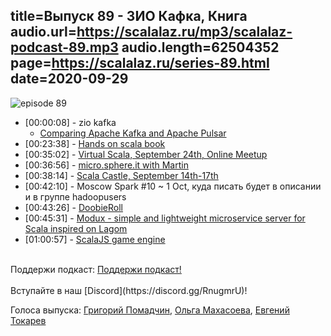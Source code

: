 title=Выпуск 89 - ЗИО Кафка, Книга
audio.url=https://scalalaz.ru/mp3/scalalaz-podcast-89.mp3
audio.length=62504352
page=https://scalalaz.ru/series-89.html
date=2020-09-29
----
![episode 89](https://scalalaz.ru/img/episode89.png)

* [00:00:08] - zio kafka
    - [Comparing Apache Kafka and Apache Pulsar](https://blog.softwaremill.com/comparing-apache-kafka-and-apache-pulsar-3bd44e00f304)
* [00:23:38] - [Hands on scala book](https://www.handsonscala.com/)
* [00:35:02] - [Virtual Scala, September 24th, Online Meetup](https://www.meetup.com/ZIO-Meetup-UK/events/273009646/)
* [00:36:56] - [micro.sphere.it with Martin](https://micro.sphere.it/sphere/scala-micro-sphere-it/)
* [00:38:14] - [Scala Castle, September 14th-17th](https://scalacastle.com/)
* [00:42:10] - Moscow Spark #10 ~ 1 Oct, куда писать будет в описании и в группе hadoopusers
* [00:43:26] - [DoobieRoll](https://jatcwang.github.io/doobieroll/)
* [00:45:31] - [Modux - simple and lightweight microservice server for Scala inspired on Lagom](https://github.com/modux4s/modux)
* [01:00:57] - [ScalaJS game engine](https://indigoengine.io/)

<br/>
Поддержи подкаст:
<a href="https://www.patreon.com/bePatron?u=8074802" data-patreon-widget-type="become-patron-button">Поддержи подкаст!</a><script async src="https://c6.patreon.com/becomePatronButton.bundle.js"></script>
<br/>

<br/>
Вступайте в наш [Discord](https://discord.gg/RnugmrU)!
<br/>

Голоса выпуска:
[Григорий Помадчин](https://github.com/pomadchin),
[Ольга Махасоева](https://twitter.com/oli_kitty),
[Евгений Токарев](https://twitter.com/strobegen)
